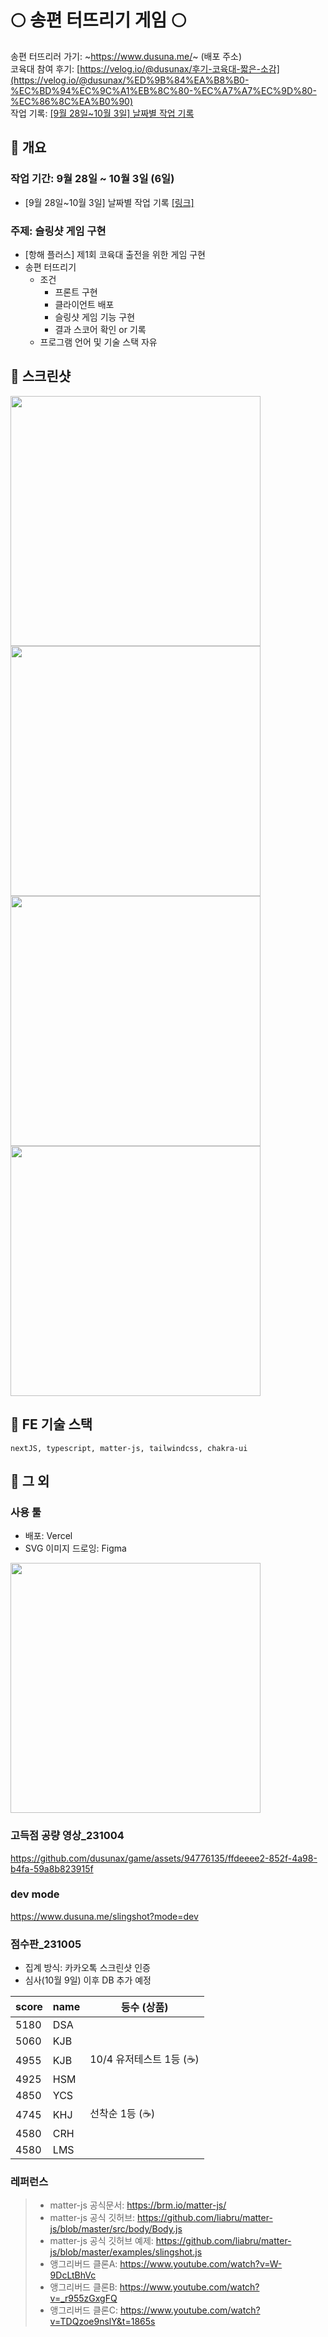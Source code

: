 # 🌕 송편 터뜨리기 게임 🌕 

송편 터뜨리러 가기: ~https://www.dusuna.me/~ (배포 주소)  
코육대 참여 후기: [https://velog.io/@dusunax/후기-코육대-짧은-소감](https://velog.io/@dusunax/%ED%9B%84%EA%B8%B0-%EC%BD%94%EC%9C%A1%EB%8C%80-%EC%A7%A7%EC%9D%80-%EC%86%8C%EA%B0%90)  
작업 기록: [[9월 28일~10월 3일] 날짜별 작업 기록](https://github.com/dusunax/game/issues/2)


## 📌 개요

### 작업 기간: 9월 28일 ~ 10월 3일 (6일)
- [9월 28일~10월 3일] 날짜별 작업 기록 [[링크]](https://github.com/dusunax/game/issues/2)

### 주제: 슬링샷 게임 구현
- [항해 플러스] 제1회 코육대 출전을 위한 게임 구현
- 송편 터뜨리기
  - 조건
    - 프론트 구현
    - 클라이언트 배포
    - 슬링샷 게임 기능 구현
    - 결과 스코어 확인 or 기록
  - 프로그램 언어 및 기술 스택 자유

## 📌 스크린샷

<img src="https://github.com/dusunax/game/assets/94776135/e779c2a2-2ceb-48ec-bc88-9dde66a48416" width="400px" />
<img src="https://github.com/dusunax/game/assets/94776135/6bc32a30-8743-44d1-9ba9-0a20caf25dcf" width="400px" />
<img src="https://github.com/dusunax/game/assets/94776135/5817a15a-6224-49aa-a464-1c95a2769c8b" width="400px" />
<img src="https://github.com/dusunax/game/assets/94776135/662be609-96b2-4292-8638-a6a23f606309" width="400px" />

## 📌 FE 기술 스택
```
nextJS, typescript, matter-js, tailwindcss, chakra-ui
```

## 📌 그 외

### 사용 툴
- 배포: Vercel
- SVG 이미지 드로잉: Figma
<img src="https://github.com/dusunax/game/assets/94776135/1c2b0602-f8fd-4644-8326-017a57269f01" width="400px" />

### 고득점 공량 영상_231004

https://github.com/dusunax/game/assets/94776135/ffdeeee2-852f-4a98-b4fa-59a8b823915f

### dev mode
https://www.dusuna.me/slingshot?mode=dev

### 점수판_231005

- 집계 방식: 카카오톡 스크린샷 인증
- 심사(10월 9일) 이후 DB 추가 예정

| score | name | 등수 (상품) |
| --- | --- | --- |
| 5180 | DSA |  |
| 5060 | KJB |  |
| 4955 | KJB | 10/4 유저테스트 1등 (☕️) |
| 4925 | HSM |  |
| 4850 | YCS |  |
| 4745 | KHJ | 선착순 1등 (☕️) |
| 4580 | CRH |  |
| 4580 | LMS |  |


### 레퍼런스
> - matter-js 공식문서: https://brm.io/matter-js/
> - matter-js 공식 깃허브: https://github.com/liabru/matter-js/blob/master/src/body/Body.js
> - matter-js 공식 깃허브 예제: https://github.com/liabru/matter-js/blob/master/examples/slingshot.js
> - 앵그리버드 클론A: https://www.youtube.com/watch?v=W-9DcLtBhVc
> - 앵그리버드 클론B: https://www.youtube.com/watch?v=_r955zGxgFQ
> - 앵그리버드 클론C: https://www.youtube.com/watch?v=TDQzoe9nslY&t=1865s
